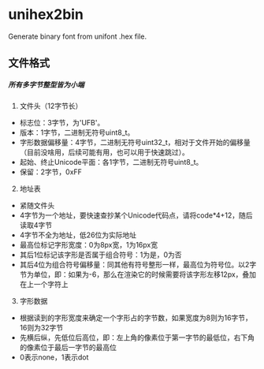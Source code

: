 # unihex2bin
Generate binary font from unifont .hex file.
## 文件格式
##### 所有多字节整型皆为小端
1. 文件头（12字节长）
- 标志位：3字节，为'UFB'。
- 版本：1字节，二进制无符号uint8_t。
- 字形数据偏移量：4字节，二进制无符号uint32_t，相对于文件开始的偏移量（目前没啥用，后续可能有用，也可以用于快速跳过）。
- 起始、终止Unicode平面：各1字节，二进制无符号uint8_t。
- 保留：2字节，0xFF
2. 地址表
- 紧随文件头
- 4字节为一个地址，要快速查抄某个Unicode代码点，请将code*4+12，随后读取4字节
- 4字节不全为地址，低26位为实际地址
- 最高位标记字形宽度：0为8px宽，1为16px宽
- 其后1位标记该字形是否属于组合符号：1为是，0为否
- 其后4位为组合符号偏移量：同其他有符号整形一样，最高位为符号位。以2字节为单位，即：如果为-6，那么在渲染它的时候需要将该字形左移12px，叠加在上一个字符上
3. 字形数据
- 根据读到的字形宽度来确定一个字形占的字节数，如果宽度为8则为16字节，16则为32字节
- 先横后纵，先低位后高位，即：左上角的像素位于第一字节的最低位，右下角的像素位于最后一字节的最高位
- 0表示none，1表示dot
